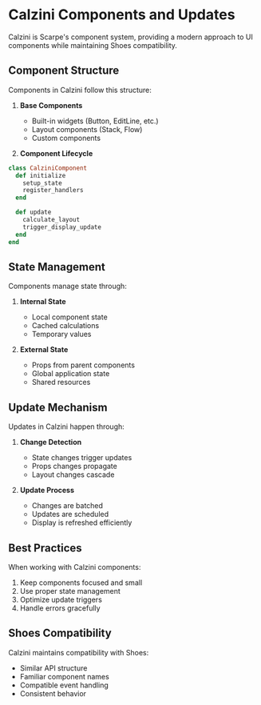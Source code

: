 # Calzini Components and Updates

Calzini is Scarpe's component system, providing a modern approach to UI components while maintaining Shoes compatibility.

## Component Structure

Components in Calzini follow this structure:

1. **Base Components**
   - Built-in widgets (Button, EditLine, etc.)
   - Layout components (Stack, Flow)
   - Custom components

2. **Component Lifecycle**
```ruby
class CalziniComponent
  def initialize
    setup_state
    register_handlers
  end

  def update
    calculate_layout
    trigger_display_update
  end
end
```

## State Management

Components manage state through:

1. **Internal State**
   - Local component state
   - Cached calculations
   - Temporary values

2. **External State**
   - Props from parent components
   - Global application state
   - Shared resources

## Update Mechanism

Updates in Calzini happen through:

1. **Change Detection**
   - State changes trigger updates
   - Props changes propagate
   - Layout changes cascade

2. **Update Process**
   - Changes are batched
   - Updates are scheduled
   - Display is refreshed efficiently

## Best Practices

When working with Calzini components:

1. Keep components focused and small
2. Use proper state management
3. Optimize update triggers
4. Handle errors gracefully

## Shoes Compatibility

Calzini maintains compatibility with Shoes:

- Similar API structure
- Familiar component names
- Compatible event handling
- Consistent behavior

